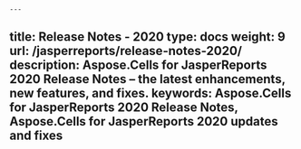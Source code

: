     ---
title: Release Notes - 2020
type: docs
weight: 9
url: /jasperreports/release-notes-2020/
description: Aspose.Cells for JasperReports 2020 Release Notes – the latest enhancements, new features, and fixes.
keywords: Aspose.Cells for JasperReports 2020 Release Notes, Aspose.Cells for JasperReports 2020 updates and fixes
---



